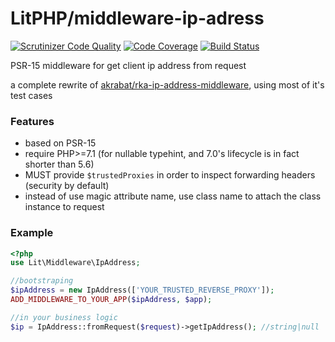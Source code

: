 LitPHP/middleware-**ip-adress**
===============================

[![Scrutinizer Code Quality](https://scrutinizer-ci.com/g/LitPHP/middleware-ip-address/badges/quality-score.png?b=master)](https://scrutinizer-ci.com/g/LitPHP/middleware-ip-address/?branch=master)
[![Code Coverage](https://scrutinizer-ci.com/g/LitPHP/middleware-ip-address/badges/coverage.png?b=master)](https://scrutinizer-ci.com/g/LitPHP/middleware-ip-address/?branch=master)
[![Build Status](https://scrutinizer-ci.com/g/LitPHP/middleware-ip-address/badges/build.png?b=master)](https://scrutinizer-ci.com/g/LitPHP/middleware-ip-address/build-status/master)

PSR-15 middleware for get client ip address from request

a complete rewrite of [akrabat/rka-ip-address-middleware](https://github.com/akrabat/rka-ip-address-middleware), 
using most of it's test cases

### Features

+ based on PSR-15
+ require PHP>=7.1 (for nullable typehint, and 7.0's lifecycle is in fact shorter than 5.6)
+ MUST provide `$trustedProxies` in order to inspect forwarding headers (security by default)
+ instead of use magic attribute name, use class name to attach the class instance to request

### Example

```php
<?php
use Lit\Middleware\IpAddress;

//bootstraping
$ipAddress = new IpAddress(['YOUR_TRUSTED_REVERSE_PROXY']);
ADD_MIDDLEWARE_TO_YOUR_APP($ipAddress, $app);

//in your business logic
$ip = IpAddress::fromRequest($request)->getIpAddress(); //string|null
```
